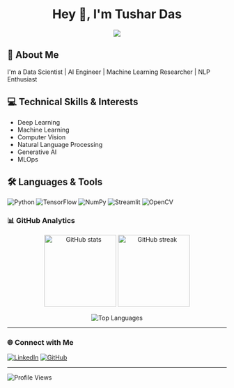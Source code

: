 <h1 align="center">Hey 👋, I'm Tushar Das</h1>

<p align="center">
  <img src="https://readme-typing-svg.herokuapp.com?size=24&color=00FF99&center=true&vCenter=true&lines=AI+Engineer;Data+Scientist;Machine+Learning+Researcher;Deep+Learning+Practitioner;Natural+Language+Processing+Enthusiast;Transformer+Architectures+Expert" />
</p>

## 🚀 About Me
I'm a Data Scientist | AI Engineer | Machine Learning Researcher | NLP Enthusiast

## 💻 Technical Skills & Interests
- Deep Learning
- Machine Learning
- Computer Vision
- Natural Language Processing
- Generative AI
- MLOps

## 🛠 Languages & Tools
![Python](https://img.shields.io/badge/Python-3776AB?style=for-the-badge&logo=python&logoColor=white)
![TensorFlow](https://img.shields.io/badge/TensorFlow-FF6F00?style=for-the-badge&logo=tensorflow&logoColor=white)
![NumPy](https://img.shields.io/badge/Numpy-013243?style=for-the-badge&logo=numpy&logoColor=white)
![Streamlit](https://img.shields.io/badge/Streamlit-FF4B4B?style=for-the-badge&logo=streamlit&logoColor=white)
![OpenCV](https://img.shields.io/badge/OpenCV-5C3EE8?style=for-the-badge&logo=opencv&logoColor=white)

### 📊 GitHub Analytics

<p align="center">
  <img src="https://github-readme-stats.vercel.app/api?username=Tushar7012&show_icons=true&theme=tokyonight" alt="GitHub stats" height="165" />
  <img src="https://github-readme-streak-stats.herokuapp.com/?user=Tushar7012&theme=tokyonight" alt="GitHub streak" height="165" />
</p>

<p align="center">
  <img src="https://github-readme-stats.vercel.app/api/top-langs/?username=Tushar7012&layout=compact&theme=tokyonight" alt="Top Languages" />
</p>

---

### 🌐 Connect with Me
[![LinkedIn](https://img.shields.io/badge/LinkedIn-0077B5?style=for-the-badge&logo=linkedin&logoColor=white)](www.linkedin.com/in/tushar-d-2454a5376)
[![GitHub](https://img.shields.io/badge/GitHub-100000?style=for-the-badge&logo=github&logoColor=white)](https://github.com/Tushar7012)

---

![Profile Views](https://komarev.com/ghpvc/?username=Tushar7012&color=blue&style=flat-square)
